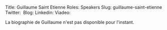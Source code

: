 Title: Guillaume Saint Etienne
Roles: Speakers
Slug: guillaume-saint-etienne
Twitter: ‎
Blog: 
Linkedin:
Viadeo: 

La biographie de Guillaume n'est pas disponible pour l'instant.


